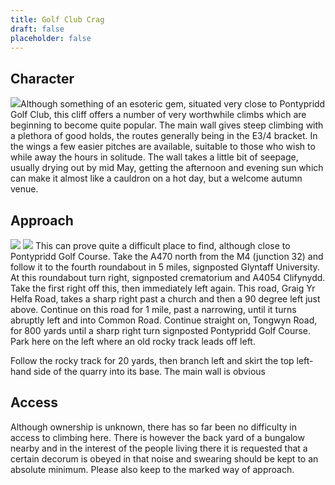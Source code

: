 ```yaml
---
title: Golf Club Crag
draft: false
placeholder: false
---
```


## Character

![](/img/south-wales/south-east-sandstone/golfmap1.gif)Although something of an esoteric gem, situated very close to Pontypridd Golf Club, this cliff offers a number of very worthwhile climbs which are beginning to become quite popular. The main wall gives steep climbing with a plethora of good holds, the routes generally being in the E3/4 bracket. In the wings a few easier pitches are available, suitable to those who wish to while away the hours in solitude. The wall takes a little bit of seepage, usually drying out by mid May, getting the afternoon and evening sun which can make it almost like a cauldron on a hot day, but a welcome autumn venue.

## Approach

![](/img/south-wales/south-east-sandstone/golfmap2.gif) ![](/img/south-wales/south-east-sandstone/golfmap3.gif) This can prove quite a difficult place to find, although close to Pontypridd Golf Course. Take the A470 north from the M4 (junction 32) and follow it to the fourth roundabout in 5 miles, signposted Glyntaff University. At this roundabout turn right, signposted crematorium and A4054 Clifynydd. Take the first right off this, then immediately left again. This road, Graig Yr Helfa Road, takes a sharp right past a church and then a 90 degree left just above. Continue on this road for 1 mile, past a narrowing, until it turns abruptly left and into Common Road. Continue straight on, Tongwyn Road, for 800 yards until a sharp right turn signposted Pontypridd Golf Course. Park here on the left where an old rocky track leads off left.

Follow the rocky track for 20 yards, then branch left and skirt the top left-hand side of the quarry into its base. The main wall is obvious

## Access

Although ownership is unknown, there has so far been no difficulty in access to climbing here. There is however the back yard of a bungalow nearby and in the interest of the people living there it is requested that a certain decorum is obeyed in that noise and swearing should be kept to an absolute minimum. Please also keep to the marked way of approach.